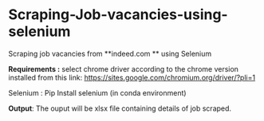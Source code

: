 # Scraping-Job-vacancies-using-selenium
Scraping job vacancies from **indeed.com ** using Selenium 


**Requirements :**
select chrome driver according to the chrome version installed from this link: https://sites.google.com/chromium.org/driver/?pli=1 

Selenium : Pip Install selenium (in conda environment)

**Output**: The ouput will be xlsx file containing details of job scraped.
